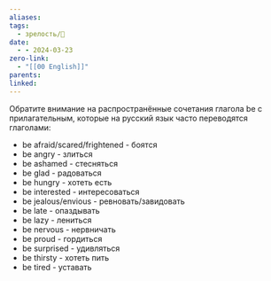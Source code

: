```yaml
---
aliases: 
tags:
  - зрелость/🌱
date:
  - - 2024-03-23
zero-link:
  - "[[00 English]]"
parents: 
linked:
---
```

Обратите внимание на распространённые сочетания глагола be с прилагательным, которые на русский язык часто переводятся глаголами:
- be afraid/scared/frightened - боятся
- be angry - злиться
- be ashamed - стесняться
- be glad - радоваться
- be hungry - хотеть есть
- be interested - интересоваться
- be jealous/envious - ревновать/завидовать
- be late - опаздывать
- be lazy - лениться
- be nervous - нервничать
- be proud - гордиться
- be surprised - удивляться
- be thirsty - хотеть пить
- be tired - уставать
